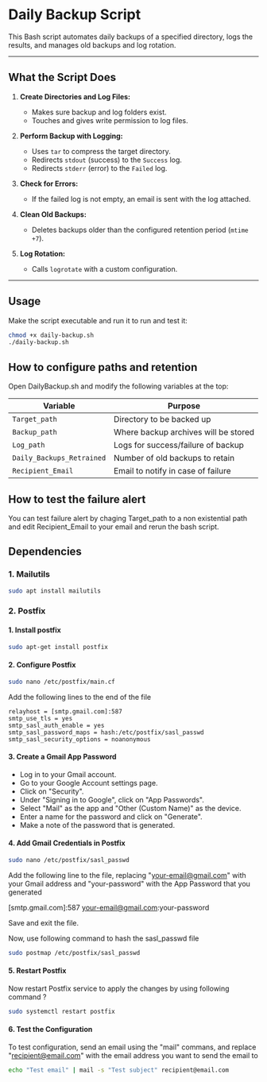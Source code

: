 # Daily Backup Script

This Bash script automates daily backups of a specified directory, logs the results, and manages old backups and log rotation.

---


## What the Script Does

1. **Create Directories and Log Files:**
   - Makes sure backup and log folders exist.
   - Touches and gives write permission to log files.

2. **Perform Backup with Logging:**
   - Uses `tar` to compress the target directory.
   - Redirects `stdout` (success) to the `Success` log.
   - Redirects `stderr` (error) to the `Failed` log.

3. **Check for Errors:**
   - If the failed log is not empty, an email is sent with the log attached.

4. **Clean Old Backups:**
   - Deletes backups older than the configured retention period (`mtime +7`).

5. **Log Rotation:**
   - Calls `logrotate` with a custom configuration.

---

## Usage

Make the script executable and run it to run and test it:

```bash
chmod +x daily-backup.sh
./daily-backup.sh
```

## How to configure paths and retention

Open DailyBackup.sh and modify the following variables at the top:


| Variable                | Purpose                                               |
|------------------------|-------------------------------------------------------|
| `Target_path`          | Directory to be backed up                             |
| `Backup_path`          | Where backup archives will be stored                  |
| `Log_path`             | Logs for success/failure of backup                    |
| `Daily_Backups_Retrained` | Number of old backups to retain                    |
| `Recipient_Email`      | Email to notify in case of failure                    |

## How to test the failure alert

You can test failure alert by chaging Target_path to a non existential path and edit Recipient_Email to your email and rerun the bash script.

## Dependencies

### 1. Mailutils

```bash
sudo apt install mailutils
```

### 2. Postfix

#### 1. Install postfix
```bash
sudo apt-get install postfix
```
#### 2. Configure Postfix
```bash
sudo nano /etc/postfix/main.cf
```
Add the following lines to the end of the file
```
relayhost = [smtp.gmail.com]:587
smtp_use_tls = yes
smtp_sasl_auth_enable = yes
smtp_sasl_password_maps = hash:/etc/postfix/sasl_passwd
smtp_sasl_security_options = noanonymous
```
#### 3. Create a Gmail App Password

* Log in to your Gmail account.
* Go to your Google Account settings page.
* Click on "Security".
* Under "Signing in to Google", click on "App Passwords".
* Select "Mail" as the app and "Other (Custom Name)" as the device.
* Enter a name for the password and click on "Generate".
* Make a note of the password that is generated.

#### 4. Add Gmail Credentials in Postfix

```bash
sudo nano /etc/postfix/sasl_passwd
```
Add the following line to the file, replacing "your-email@gmail.com" with your Gmail address and "your-password" with the App Password that you generated

 [smtp.gmail.com]:587 your-email@gmail.com:your-password

Save and exit the file.

Now, use following command to hash the sasl_passwd file
   
```bash
sudo postmap /etc/postfix/sasl_passwd
```

#### 5. Restart Postfix
Now restart Postfix service to apply the changes by using following command ?
   
```bash
sudo systemctl restart postfix
```
#### 6. Test the Configuration

To test configuration, send an email using the "mail" commans, and replace "recipient@email.com" with the email address you want to send the email to
```bash
echo "Test email" | mail -s "Test subject" recipient@email.com
```

